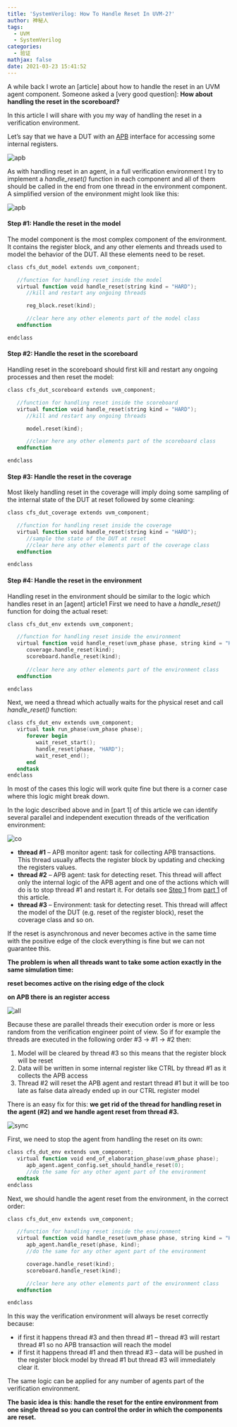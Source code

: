```yaml
---
title: 'SystemVerilog: How To Handle Reset In UVM-2?'
author: 神秘人
tags:
  - UVM
  - SystemVerilog
categories:
  - 验证
mathjax: false
date: 2021-03-23 15:41:52
---
```


A while back I wrote an [article] about how to handle the reset in an UVM agent component.
Someone asked a [very good question]: **How about handling the reset in the scoreboard?**

In this article I will share with you my way of handling the reset in a verification environment.

Let’s say that we have a DUT with an [APB](http://infocenter.arm.com/help/index.jsp?topic=/com.arm.doc.ihi0024c/index.html) interface for accessing some internal registers.

![apb](SystemVerilog-How-To-Handle-Reset-In-UVM-2/apb.jpg)

As with handling reset in an agent, in a full verification environment I try to implement a *handle_reset()* function in each component and all of them should be called in the end from one thread in the environment component.
A simplified version of the environment might look like this:

![apb](SystemVerilog-How-To-Handle-Reset-In-UVM-2/env.jpg)

#### Step #1: Handle the reset in the model

The model component is the most complex component of the environment. It contains the register block, and any other elements and threads used to model the behavior of the DUT. All these elements need to be reset.

```verilog
class cfs_dut_model extends uvm_component;

   //function for handling reset inside the model
   virtual function void handle_reset(string kind = "HARD");
      //kill and restart any ongoing threads

      reg_block.reset(kind);

      //clear here any other elements part of the model class
   endfunction

endclass
```

#### Step #2: Handle the reset in the scoreboard

Handling reset in the scoreboard should first kill and restart any ongoing processes and then reset the model:

```verilog
class cfs_dut_scoreboard extends uvm_component;

   //function for handling reset inside the scoreboard
   virtual function void handle_reset(string kind = "HARD");
      //kill and restart any ongoing threads

      model.reset(kind);

      //clear here any other elements part of the scoreboard class
   endfunction

endclass
```

#### Step #3: Handle the reset in the coverage

Most likely handling reset in the coverage will imply doing some sampling of the internal state of the DUT at reset followed by some cleaning:

```verilog
class cfs_dut_coverage extends uvm_component;

   //function for handling reset inside the coverage
   virtual function void handle_reset(string kind = "HARD");
      //sample the state of the DUT at reset
      //clear here any other elements part of the coverage class
   endfunction

endclass
```

#### Step #4: Handle the reset in the environment

Handling reset in the environment should be similar to the logic which handles reset in an [agent] article1
First we need to have a *handle_reset()* function for doing the actual reset:

```verilog
class cfs_dut_env extends uvm_component;

   //function for handling reset inside the environment
   virtual function void handle_reset(uvm_phase phase, string kind = "HARD");
      coverage.handle_reset(kind);
      scoreboard.handle_reset(kind);
     
      //clear here any other elements part of the environment class
   endfunction

endclass
```

Next, we need a thread which actually waits for the physical reset and call *handle_reset()* function:

```verilog
class cfs_dut_env extends uvm_component;
   virtual task run_phase(uvm_phase phase);
      forever begin
         wait_reset_start();
         handle_reset(phase, "HARD");
         wait_reset_end();
      end
   endtask
endclass
```

In most of the cases this logic will work quite fine but there is a corner case where this logic might break down.

In the logic described above and in [part 1] of this article we can identify several parallel and independent execution threads of the verification environment:

![co](SystemVerilog-How-To-Handle-Reset-In-UVM-2/co.jpg)

- **thread #1** – APB monitor agent: task for collecting APB transactions. This thread usually affects the register block by updating and checking the registers values.
- **thread #2** – APB agent: task for detecting reset. This thread will affect only the internal logic of the APB agent and one of the actions which will do is to stop thread #1 and restart it. For details see [Step 1](http://cfs-vision.com/2016/04/18/systemverilog-how-to-handle-reset-in-uvm/#step_01) from [part 1](http://cfs-vision.com/2016/04/18/systemverilog-how-to-handle-reset-in-uvm) of this article.
- **thread #3** – Environment: task for detecting reset. This thread will affect the model of the DUT (e.g. reset of the register block), reset the coverage class and so on.

If the reset is asynchronous and never becomes active in the same time with the positive edge of the clock everything is fine but we can not guarantee this.

**The problem is when all threads want to take some action exactly in the same simulation time:**

**reset becomes active on the rising edge of the clock**

**on APB there is an register access**

![all](SystemVerilog-How-To-Handle-Reset-In-UVM-2/all.jpg)

Because these are parallel threads their execution order is more or less random from the verification engineer point of view.
So if for example the threads are executed in the following order #3 -> #1 -> #2 then:

1. Model will be cleared by thread #3 so this means that the register block will be reset
2. Data will be written in some internal register like CTRL by thread #1 as it collects the APB access
3. Thread #2 will reset the APB agent and restart thread #1 but it will be too late as false data already ended up in our CTRL register model

There is an easy fix for this: **we get rid of the thread for handling reset in the agent (#2) and we handle agent reset from thread #3.**

![sync](SystemVerilog-How-To-Handle-Reset-In-UVM-2/sync.jpg)

First, we need to stop the agent from handling the reset on its own:

```verilog
class cfs_dut_env extends uvm_component;
   virtual function void end_of_elaboration_phase(uvm_phase phase);
      apb_agent.agent_config.set_should_handle_reset(0);
      //do the same for any other agent part of the environment
   endtask
endclass
```

Next, we should handle the agent reset from the environment, in the correct order:

```verilog
class cfs_dut_env extends uvm_component;

   //function for handling reset inside the environment
   virtual function void handle_reset(uvm_phase phase, string kind = "HARD");
      apb_agent.handle_reset(phase, kind);
      //do the same for any other agent part of the environment

      coverage.handle_reset(kind);
      scoreboard.handle_reset(kind);

      //clear here any other elements part of the environment class
   endfunction

endclass
```

In this way the verification environment will always be reset correctly because:

- if first it happens thread #3 and then thread #1 – thread #3 will restart thread #1 so no APB transaction will reach the model
- if first it happens thread #1 and then thread #3 – data will be pushed in the register block model by thread #1 but thread #3 will immediately clear it.

The same logic can be applied for any number of agents part of the verification environment.

**The basic idea is this: handle the reset for the entire environment from one single thread so you can control the order in which the components are reset.**